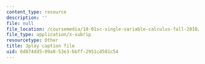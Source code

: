 ```yaml
---
content_type: resource
description: ''
file: null
file_location: /coursemedia/18-01sc-single-variable-calculus-fall-2010/6d874dd509a853e3bbff2951c4581c54_1424365.vtt
file_type: application/x-subrip
resourcetype: Other
title: 3play caption file
uid: 6d874dd5-09a8-53e3-bbff-2951c4581c54
---
```


